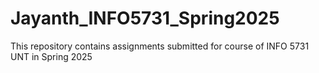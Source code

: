 # Jayanth_INFO5731_Spring2025
This repository contains assignments submitted for course of INFO 5731 UNT in Spring 2025
